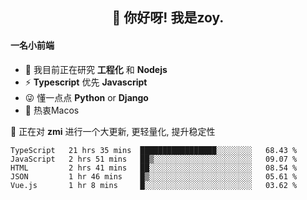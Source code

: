 <h2 align="center">👋 你好呀! 我是zoy.</h2>

#### 一名小前端

- 🌱 我目前正在研究 **工程化** 和 **Nodejs**
- ⚡ **Typescript** 优先 **Javascript**
- 😜 懂一点点 **Python** or **Django**
- 🚀 热衷Macos

🌟 正在对 **zmi** 进行一个大更新, 更轻量化, 提升稳定性




<!--
**l-zoy/l-zoy** is a ✨ _special_ ✨ repository because its `README.md` (this file) appears on your GitHub profile.

Here are some ideas to get you started:

- 🔭 I’m currently working on ...
- 🌱 I’m currently learning ...
- 👯 I’m looking to collaborate on ...
- 🤔 I’m looking for help with ...
- 💬 Ask me about ...
- 📫 How to reach me: ...
- 😄 Pronouns: ...
- ⚡ Fun fact: ...
-->

<!--START_SECTION:waka-->
```text
TypeScript   21 hrs 35 mins  █████████████████░░░░░░░░   68.43 % 
JavaScript   2 hrs 51 mins   ██▒░░░░░░░░░░░░░░░░░░░░░░   09.07 % 
HTML         2 hrs 41 mins   ██░░░░░░░░░░░░░░░░░░░░░░░   08.54 % 
JSON         1 hr 46 mins    █▒░░░░░░░░░░░░░░░░░░░░░░░   05.61 % 
Vue.js       1 hr 8 mins     █░░░░░░░░░░░░░░░░░░░░░░░░   03.62 % 
```
<!--END_SECTION:waka-->